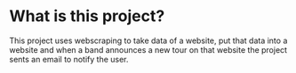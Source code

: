 # What is this project?
This project uses webscraping to take data of a website, put that data into a website and when a band announces a new tour on that website the project sents an email to notify the user.